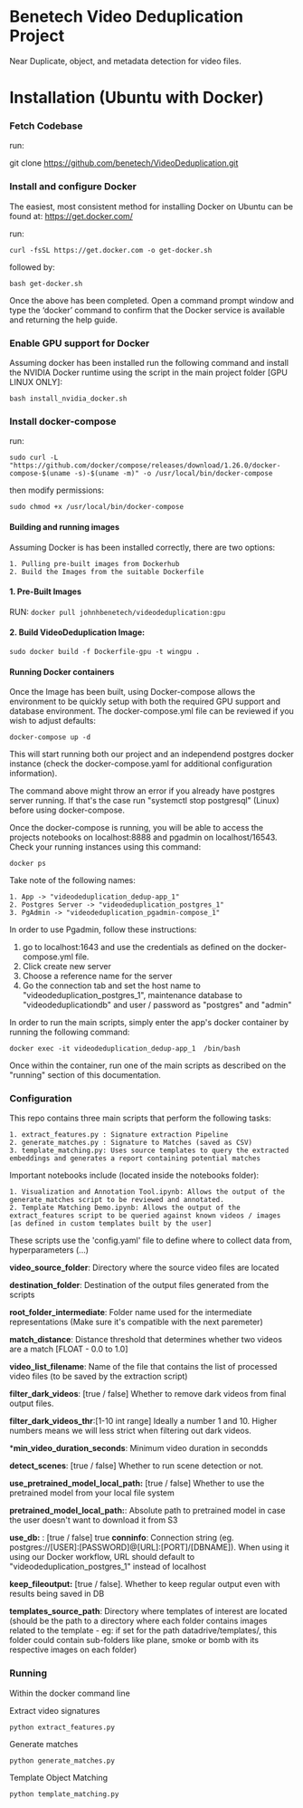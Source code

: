 Benetech Video Deduplication Project
==============================

Near Duplicate, object, and metadata detection for video files.

# Installation (Ubuntu with Docker)

### Fetch Codebase

run:

git clone https://github.com/benetech/VideoDeduplication.git

### Install and configure Docker

The easiest, most consistent method for installing Docker on Ubuntu can be found at: https://get.docker.com/

run:

`curl -fsSL https://get.docker.com -o get-docker.sh`

followed by:

`bash get-docker.sh`

Once the above has been completed. Open a command prompt window and type the ‘docker’ command to confirm that the Docker service is available and returning the help guide.

### Enable GPU support for Docker

Assuming docker has been installed run the following command and install the NVIDIA Docker runtime using the script in the main project folder [GPU LINUX ONLY]:

`bash install_nvidia_docker.sh`

### Install docker-compose

run:

`sudo curl -L "https://github.com/docker/compose/releases/download/1.26.0/docker-compose-$(uname -s)-$(uname -m)" -o /usr/local/bin/docker-compose`

then modify permissions:

`sudo chmod +x /usr/local/bin/docker-compose`


#### Building and running images

Assuming Docker is has been installed correctly, there are two options:
 
    1. Pulling pre-built images from Dockerhub
    2. Build the Images from the suitable Dockerfile
    
    
#### 1. Pre-Built Images
RUN:
`docker pull johnhbenetech/videodeduplication:gpu`



#### 2. Build VideoDeduplication Image:

`sudo docker build -f Dockerfile-gpu -t wingpu .`


#### Running Docker containers
Once the Image has been built, using Docker-compose allows the environment to be quickly setup with both the required GPU support and database environment. The docker-compose.yml file can be reviewed if you wish to adjust defaults:

`docker-compose up -d `

This will start running both our project and an independend postgres docker instance (check the docker-compose.yaml for additional configuration information).

The command above might throw an error if you already have postgres server running. If that's the case run "systemctl stop postgresql" (Linux) before using docker-compose.

Once the docker-compose is running, you will be able to access the projects notebooks on localhost:8888 and pgadmin on localhost/16543. Check your running instances using this command:

`docker ps`

Take note of the following names: 

    1. App -> "videodeduplication_dedup-app_1"
    2. Postgres Server -> "videodeduplication_postgres_1"
    3. PgAdmin -> "videodeduplication_pgadmin-compose_1"


In order to use Pgadmin, follow these instructions:
   1. go to localhost:1643 and use the credentials as defined on the docker-compose.yml file.
   2. Click create new server
   3. Choose a reference name for the server 
   4. Go the connection tab and set the host name to "videodeduplication_postgres_1", maintenance database to "videodeduplicationdb" and user / password as "postgres" and "admin"


In order to run the main scripts, simply enter the app's docker container by running the following command:

`docker exec -it videodeduplication_dedup-app_1  /bin/bash`

Once within the container, run one of the main scripts as described on the "running" section of this documentation.


### Configuration

This repo contains three main scripts that perform the following tasks:

    1. extract_features.py : Signature extraction Pipeline
    2. generate_matches.py : Signature to Matches (saved as CSV)
    3. template_matching.py: Uses source templates to query the extracted embeddings and generates a report containing potential matches

Important notebooks include (located inside the notebooks folder):

    1. Visualization and Annotation Tool.ipynb: Allows the output of the generate_matches script to be reviewed and annotated.
    2. Template Matching Demo.ipynb: Allows the output of the extract_features script to be queried against known videos / images [as defined in custom templates built by the user]

These scripts use the 'config.yaml' file to define where to collect data from, hyperparameters (...)

**video_source_folder**: Directory where the source video files are located
    
**destination_folder**: Destination of the output files generated from the scripts
    
    
**root_folder_intermediate**: Folder name used for the intermediate representations (Make sure it's compatible with the next paremeter)

**match_distance**: Distance threshold that determines whether two videos are a match [FLOAT - 0.0 to 1.0]
    
**video_list_filename**: Name of the file that contains the list of processed video files (to be saved by the extraction script)
    

**filter_dark_videos**: [true / false] Whether to remove dark videos from final output files.
    
**filter_dark_videos_thr**:[1-10 int range] Ideally a number 1 and 10. Higher numbers means we will less strict when filtering out dark videos.
    
***min_video_duration_seconds**: Minimum video duration in secondds
    
**detect_scenes**: [true / false] Whether to run scene detection or not.
    

**use_pretrained_model_local_path:** [true / false] Whether to use the pretrained model from your local file system
    

**pretrained_model_local_path:**: Absolute path to pretrained model in case the user doesn't want to download it from S3
    
**use_db:** : [true / false]
    true
**conninfo**: Connection string (eg. postgres://[USER]:[PASSWORD]@[URL]:[PORT]/[DBNAME]). When using it using our Docker workflow, URL should default to  "videodeduplication_postgres_1" instead of localhost

**keep_fileoutput:** [true / false]. Whether to keep regular output even with results being saved in DB

**templates_source_path**: Directory where templates of interest are located (should be the path to a directory where each folder contains images related to the template - eg: if set for the path datadrive/templates/, this folder could contain sub-folders like plane, smoke or bomb with its respective images on each folder)

    
### Running 

Within the docker command line

Extract video signatures

`python extract_features.py`

Generate matches

`python generate_matches.py`

Template Object Matching

`python template_matching.py`
